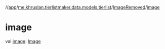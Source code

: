 //[app](../../../index.md)/[me.khruslan.tierlistmaker.data.models.tierlist](../index.md)/[ImageRemoved](index.md)/[image](image.md)

# image

val [image](image.md): [Image](../../me.khruslan.tierlistmaker.data.models.tierlist.image/-image/index.md)
